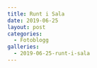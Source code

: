 ```yaml
---
title: Runt i Sala
date: 2019-06-25
layout: post
categories:
  - Fotoblogg
galleries:
  - 2019-06-25-runt-i-sala
---
```

